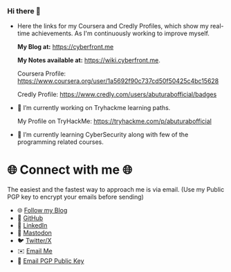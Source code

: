 ### Hi there 👋

- Here the links for my Coursera and Credly Profiles, which show my real-time achievements. As I'm continuously working to improve myself.
  
   **My Blog at:** https://cyberfront.me

   **My Notes available at:** https://wiki.cyberfront.me.

    Coursera Profile: https://www.coursera.org/user/1a5692f90c737cd50f50425c4bc15628
    
    Credly Profile: https://www.credly.com/users/abuturabofficial/badges

- 🔭 I’m currently working on Tryhackme learning paths.
    
    My Profile on TryHackMe:
    https://tryhackme.com/p/abuturabofficial
    
- 🌱 I’m currently learning CyberSecurity along with few of the programming related courses.

# 🌐 **Connect with me** 🌐  

The easiest and the fastest way to approach me is via email. (Use my Public PGP key to encrypt your emails before sending)

- 🌐 [Follow my Blog](https://cyberfront.me)
- 🐙 [GitHub](https://github.com/abuturabofficial)
- 💼 [LinkedIn](https://linkedin.com/in/abuturabofficial)
- 🐘 [Mastodon](https://mastodon.social/@abuturab)
- 🐦 [Twitter/X](https://x.com/abuturabofcl)
- ✉️ [Email Me](mailto:cyberfrontofficial@proton.me)
- 🔑 [Email PGP Public Key](https://cyberfront.me/misc/publickey.asc)
